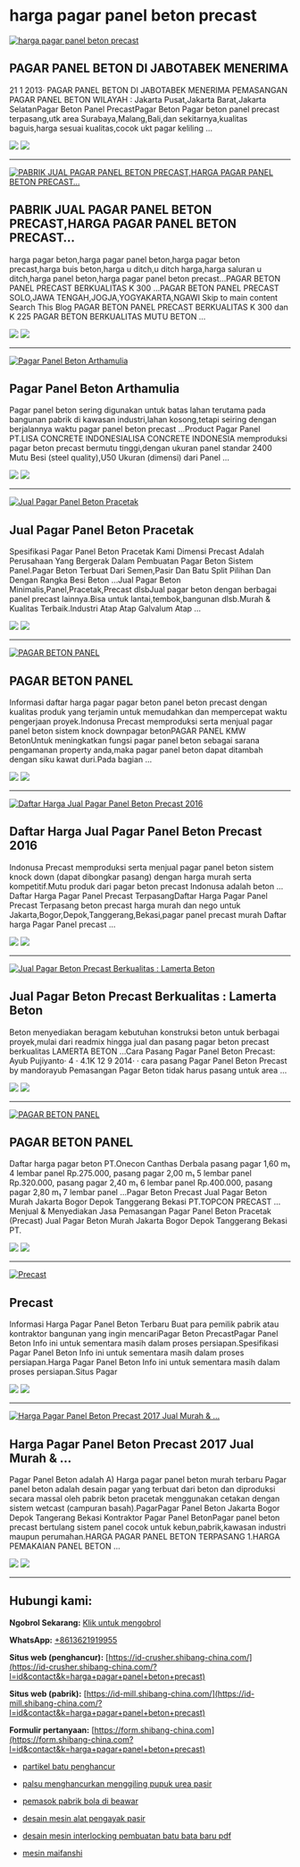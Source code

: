 # harga pagar panel beton precast

<a href="https://swt.shibang-china.com/?l=id&img&k=harga+pagar+panel+beton+precast" target="_blank">![harga pagar panel beton precast](http://static.shibang-china.com/all-800x300/1461.jpg)</a>

## PAGAR PANEL BETON DI JABOTABEK MENERIMA
21 1 2013· PAGAR PANEL BETON DI JABOTABEK MENERIMA PEMASANGAN PAGAR PANEL BETON WILAYAH : Jakarta Pusat,Jakarta Barat,Jakarta SelatanPagar Beton Panel PrecastPagar Beton Pagar beton panel precast terpasang,utk area Surabaya,Malang,Bali,dan sekitarnya,kualitas baguis,harga sesuai kualitas,cocok ukt pagar keliling …


<a href="https://whatsapp.shibangsoft.com/WhatsApp.php" target="_blank" title="WhatsApp">![](http://static.shibang-china.com/icon/whatsapp.png)</a> <a href="https://swt.shibang-china.com/?l=id&icon&k=harga+pagar+panel+beton+precast" target="_blank">![](http://static.shibang-china.com/icon/chat-id.png)</a>

---

<a href="https://swt.shibang-china.com/?l=id&img&k=harga+pagar+panel+beton+precast" target="_blank">![PABRIK JUAL PAGAR PANEL BETON PRECAST,HARGA PAGAR PANEL BETON PRECAST…](http://static.shibang-china.com/all-800x300/928.jpg)</a>

## PABRIK JUAL PAGAR PANEL BETON PRECAST,HARGA PAGAR PANEL BETON PRECAST…
harga pagar beton,harga pagar panel beton,harga pagar beton precast,harga buis beton,harga u ditch,u ditch harga,harga saluran u ditch,harga panel beton,harga pagar panel beton precast…PAGAR BETON PANEL PRECAST BERKUALITAS K 300 …PAGAR BETON PANEL PRECAST SOLO,JAWA TENGAH,JOGJA,YOGYAKARTA,NGAWI Skip to main content Search This Blog PAGAR BETON PANEL PRECAST BERKUALITAS K 300 dan K 225 PAGAR BETON BERKUALITAS MUTU BETON …


<a href="https://whatsapp.shibangsoft.com/WhatsApp.php" target="_blank" title="WhatsApp">![](http://static.shibang-china.com/icon/whatsapp.png)</a> <a href="https://swt.shibang-china.com/?l=id&icon&k=harga+pagar+panel+beton+precast" target="_blank">![](http://static.shibang-china.com/icon/chat-id.png)</a>

---

<a href="https://swt.shibang-china.com/?l=id&img&k=harga+pagar+panel+beton+precast" target="_blank">![Pagar Panel Beton Arthamulia](http://static.shibang-china.com/all-800x300/33.jpg)</a>

## Pagar Panel Beton Arthamulia
Pagar panel beton sering digunakan untuk batas lahan terutama pada bangunan pabrik di kawasan industri,lahan kosong,tetapi seiring dengan berjalannya waktu pagar panel beton precast …Product Pagar Panel PT.LISA CONCRETE INDONESIALISA CONCRETE INDONESIA memproduksi pagar beton precast bermutu tinggi,dengan ukuran panel standar 2400 Mutu Besi (steel quality),U50 Ukuran (dimensi) dari Panel …


<a href="https://whatsapp.shibangsoft.com/WhatsApp.php" target="_blank" title="WhatsApp">![](http://static.shibang-china.com/icon/whatsapp.png)</a> <a href="https://swt.shibang-china.com/?l=id&icon&k=harga+pagar+panel+beton+precast" target="_blank">![](http://static.shibang-china.com/icon/chat-id.png)</a>

---

<a href="https://swt.shibang-china.com/?l=id&img&k=harga+pagar+panel+beton+precast" target="_blank">![Jual Pagar Panel Beton Pracetak](http://static.shibang-china.com/all-800x300/966.jpg)</a>

## Jual Pagar Panel Beton Pracetak
Spesifikasi Pagar Panel Beton Pracetak Kami Dimensi Precast Adalah Perusahaan Yang Bergerak Dalam Pembuatan Pagar Beton Sistem Panel.Pagar Beton Terbuat Dari Semen,Pasir Dan Batu Split Pilihan Dan Dengan Rangka Besi Beton …Jual Pagar Beton Minimalis,Panel,Pracetak,Precast dlsbJual pagar beton dengan berbagai panel precast lainnya.Bisa untuk lantai,tembok,bangunan dlsb.Murah & Kualitas Terbaik.Industri Atap Atap Galvalum Atap …


<a href="https://whatsapp.shibangsoft.com/WhatsApp.php" target="_blank" title="WhatsApp">![](http://static.shibang-china.com/icon/whatsapp.png)</a> <a href="https://swt.shibang-china.com/?l=id&icon&k=harga+pagar+panel+beton+precast" target="_blank">![](http://static.shibang-china.com/icon/chat-id.png)</a>

---

<a href="https://swt.shibang-china.com/?l=id&img&k=harga+pagar+panel+beton+precast" target="_blank">![PAGAR BETON PANEL](http://static.shibang-china.com/all-800x300/79.jpg)</a>

## PAGAR BETON PANEL
Informasi daftar harga pagar pagar beton panel beton precast dengan kualitas produk yang terjamin untuk memudahkan dan mempercepat waktu pengerjaan proyek.Indonusa Precast memproduksi serta menjual pagar panel beton sistem knock downpagar betonPAGAR PANEL KMW BetonUntuk meningkatkan fungsi pagar panel beton sebagai sarana pengamanan property anda,maka pagar panel beton dapat ditambah dengan siku kawat duri.Pada bagian …


<a href="https://whatsapp.shibangsoft.com/WhatsApp.php" target="_blank" title="WhatsApp">![](http://static.shibang-china.com/icon/whatsapp.png)</a> <a href="https://swt.shibang-china.com/?l=id&icon&k=harga+pagar+panel+beton+precast" target="_blank">![](http://static.shibang-china.com/icon/chat-id.png)</a>

---

<a href="https://swt.shibang-china.com/?l=id&img&k=harga+pagar+panel+beton+precast" target="_blank">![Daftar Harga Jual Pagar Panel Beton Precast 2016](http://static.shibang-china.com/all-800x300/783.jpg)</a>

## Daftar Harga Jual Pagar Panel Beton Precast 2016
Indonusa Precast memproduksi serta menjual pagar panel beton sistem knock down (dapat dibongkar pasang) dengan harga murah serta kompetitif.Mutu produk dari pagar beton precast Indonusa adalah beton …Daftar Harga Pagar Panel Precast TerpasangDaftar Harga Pagar Panel Precast Terpasang beton precast harga murah dan nego untuk Jakarta,Bogor,Depok,Tanggerang,Bekasi,pagar panel precast murah Daftar harga Pagar Panel precast …


<a href="https://whatsapp.shibangsoft.com/WhatsApp.php" target="_blank" title="WhatsApp">![](http://static.shibang-china.com/icon/whatsapp.png)</a> <a href="https://swt.shibang-china.com/?l=id&icon&k=harga+pagar+panel+beton+precast" target="_blank">![](http://static.shibang-china.com/icon/chat-id.png)</a>

---

<a href="https://swt.shibang-china.com/?l=id&img&k=harga+pagar+panel+beton+precast" target="_blank">![Jual Pagar Beton Precast Berkualitas : Lamerta Beton](http://static.shibang-china.com/all-800x300/1016.jpg)</a>

## Jual Pagar Beton Precast Berkualitas : Lamerta Beton
Beton menyediakan beragam kebutuhan konstruksi beton untuk berbagai proyek,mulai dari readmix hingga jual dan pasang pagar beton precast berkualitas LAMERTA BETON …Cara Pasang Pagar Panel Beton Precast: Ayub Pujiyanto· 4 · 4.1K 12 9 2014· · cara pasang Pagar Panel Beton Precast by mandorayub Pemasangan Pagar Beton tidak harus pasang untuk area …


<a href="https://whatsapp.shibangsoft.com/WhatsApp.php" target="_blank" title="WhatsApp">![](http://static.shibang-china.com/icon/whatsapp.png)</a> <a href="https://swt.shibang-china.com/?l=id&icon&k=harga+pagar+panel+beton+precast" target="_blank">![](http://static.shibang-china.com/icon/chat-id.png)</a>

---

<a href="https://swt.shibang-china.com/?l=id&img&k=harga+pagar+panel+beton+precast" target="_blank">![PAGAR BETON PANEL](http://static.shibang-china.com/all-800x300/611.jpg)</a>

## PAGAR BETON PANEL
Daftar harga pagar beton PT.Onecon Canthas Derbala pasang pagar 1,60 m₁ 4 lembar panel Rp.275.000, pasang pagar 2,00 m₁ 5 lembar panel Rp.320.000, pasang pagar 2,40 m₁ 6 lembar panel Rp.400.000, pasang pagar 2,80 m₁ 7 lembar panel …Pagar Beton Precast Jual Pagar Beton Murah Jakarta Bogor Depok Tanggerang Bekasi PT.TOPCON PRECAST …Menjual & Menyediakan Jasa Pemasangan Pagar Panel Beton Pracetak (Precast) Jual Pagar Beton Murah Jakarta Bogor Depok Tanggerang Bekasi PT.


<a href="https://whatsapp.shibangsoft.com/WhatsApp.php" target="_blank" title="WhatsApp">![](http://static.shibang-china.com/icon/whatsapp.png)</a> <a href="https://swt.shibang-china.com/?l=id&icon&k=harga+pagar+panel+beton+precast" target="_blank">![](http://static.shibang-china.com/icon/chat-id.png)</a>

---

<a href="https://swt.shibang-china.com/?l=id&img&k=harga+pagar+panel+beton+precast" target="_blank">![Precast](http://static.shibang-china.com/all-800x300/982.jpg)</a>

## Precast
Informasi Harga Pagar Panel Beton Terbaru Buat para pemilik pabrik atau kontraktor bangunan yang ingin mencariPagar Beton PrecastPagar Panel Beton Info ini untuk sementara masih dalam proses persiapan.Spesifikasi Pagar Panel Beton Info ini untuk sementara masih dalam proses persiapan.Harga Pagar Panel Beton Info ini untuk sementara masih dalam proses persiapan.Situs Pagar


<a href="https://whatsapp.shibangsoft.com/WhatsApp.php" target="_blank" title="WhatsApp">![](http://static.shibang-china.com/icon/whatsapp.png)</a> <a href="https://swt.shibang-china.com/?l=id&icon&k=harga+pagar+panel+beton+precast" target="_blank">![](http://static.shibang-china.com/icon/chat-id.png)</a>

---

<a href="https://swt.shibang-china.com/?l=id&img&k=harga+pagar+panel+beton+precast" target="_blank">![Harga Pagar Panel Beton Precast 2017 Jual Murah & …](http://static.shibang-china.com/all-800x300/471.jpg)</a>

## Harga Pagar Panel Beton Precast 2017 Jual Murah & …
Pagar Panel Beton adalah A) Harga pagar panel beton murah terbaru Pagar panel beton adalah desain pagar yang terbuat dari beton dan diproduksi secara massal oleh pabrik beton pracetak menggunakan cetakan dengan sistem wetcast (campuran basah).PagarPagar Panel Beton Jakarta Bogor Depok Tangerang Bekasi Kontraktor Pagar Panel BetonPagar panel beton precast bertulang sistem panel cocok untuk kebun,pabrik,kawasan industri maupun perumahan.HARGA PAGAR PANEL BETON TERPASANG 1.HARGA PEMAKAIAN PANEL BETON …


<a href="https://whatsapp.shibangsoft.com/WhatsApp.php" target="_blank" title="WhatsApp">![](http://static.shibang-china.com/icon/whatsapp.png)</a> <a href="https://swt.shibang-china.com/?l=id&icon&k=harga+pagar+panel+beton+precast" target="_blank">![](http://static.shibang-china.com/icon/chat-id.png)</a>

---
## Hubungi kami:

**Ngobrol Sekarang:** [Klik untuk mengobrol](https://swt.shibang-china.com?l=id&contact&k=harga+pagar+panel+beton+precast)

**WhatsApp:**  [+8613621919955](https://whatsapp.shibangsoft.com/WhatsApp.php)

**Situs web (penghancur):** [https://id-crusher.shibang-china.com/](https://id-crusher.shibang-china.com/?l=id&contact&k=harga+pagar+panel+beton+precast)

**Situs web (pabrik):** [https://id-mill.shibang-china.com/](https://id-mill.shibang-china.com/?l=id&contact&k=harga+pagar+panel+beton+precast)

**Formulir pertanyaan:** [https://form.shibang-china.com](https://form.shibang-china.com?l=id&contact&k=harga+pagar+panel+beton+precast)

* [partikel batu penghancur](../31/partikel%20batu%20penghancur.md)

* [palsu menghancurkan menggiling pupuk urea pasir](../33/palsu%20menghancurkan%20menggiling%20pupuk%20urea%20pasir.md)

* [pemasok pabrik bola di beawar](../34/pemasok%20pabrik%20bola%20di%20beawar.md)

* [desain mesin alat pengayak pasir](../33/desain%20mesin%20alat%20pengayak%20pasir.md)

* [desain mesin interlocking pembuatan batu bata baru pdf](../36/desain%20mesin%20interlocking%20pembuatan%20batu%20bata%20baru%20pdf.md)

* [mesin maifanshi](../38/mesin%20maifanshi.md)